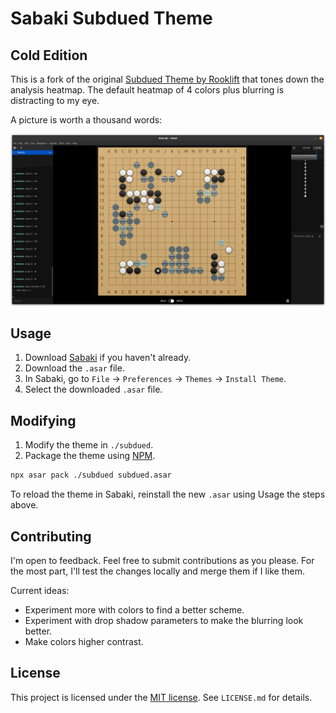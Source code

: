 # Sabaki Subdued Theme

## Cold Edition

This is a fork of the original [Subdued Theme by Rooklift](https://github.com/rooklift/sabaki_subdued_theme_40) that tones down the analysis heatmap.
The default heatmap of 4 colors plus blurring is distracting to my eye.

A picture is worth a thousand words:

![Theme Screenshot](screenshot.png)

## Usage

1. Download [Sabaki](https://github.com/yishn/Sabaki) if you haven't already.
2. Download the `.asar` file.
3. In Sabaki, go to `File` -> `Preferences` -> `Themes` -> `Install Theme`.
4. Select the downloaded `.asar` file.

## Modifying

1. Modify the theme in `./subdued`.
2. Package the theme using [NPM](https://www.npmjs.com/).

```sh
npx asar pack ./subdued subdued.asar
```

To reload the theme in Sabaki, reinstall the new `.asar` using Usage the steps above.

## Contributing

I'm open to feedback.
Feel free to submit contributions as you please.
For the most part, I'll test the changes locally and merge them if I like them.

Current ideas:

- Experiment more with colors to find a better scheme.
- Experiment with drop shadow parameters to make the blurring look better.
- Make colors higher contrast.

## License

This project is licensed under the [MIT license](https://opensource.org/licenses/MIT).
See `LICENSE.md` for details.

